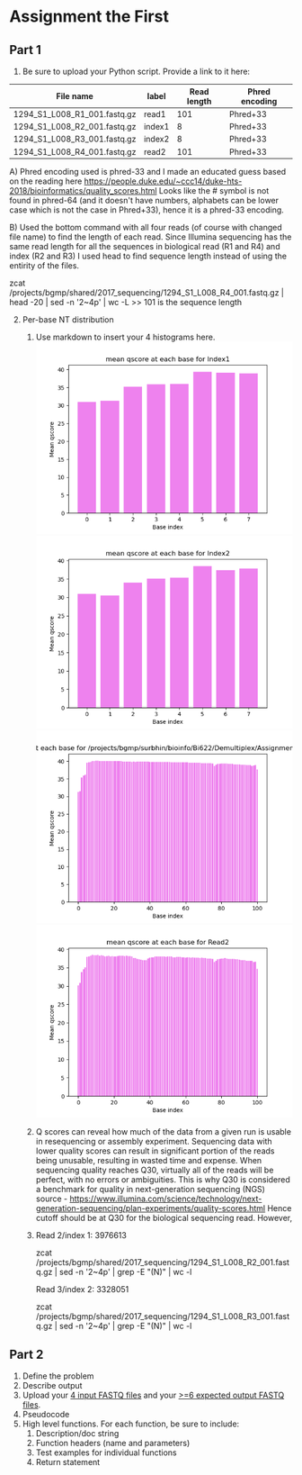 # Assignment the First

## Part 1
1. Be sure to upload your Python script. Provide a link to it here:

| File name | label | Read length | Phred encoding |
|---|---|---|---|
| 1294_S1_L008_R1_001.fastq.gz |read1  | 101 | Phred+33 |
| 1294_S1_L008_R2_001.fastq.gz |index1  | 8 | Phred+33 |
| 1294_S1_L008_R3_001.fastq.gz |index2  | 8 | Phred+33 |
| 1294_S1_L008_R4_001.fastq.gz |read2 | 101 | Phred+33 |

A) Phred encoding used is phred-33 and I made an educated guess based on the reading here https://people.duke.edu/~ccc14/duke-hts-2018/bioinformatics/quality_scores.html Looks like 
the # symbol is not found in phred-64 (and it doesn't have numbers, alphabets can be lower case which is not the case in Phred+33), hence it is a phred-33 encoding.

B) Used the bottom command with all four reads (of course with changed file name) to find the length of each read. Since Illumina sequencing has the same read length for all the sequences in biological read (R1 and R4) and index (R2 and R3) I used head to find sequence length instead of using the entirity of the files. 

zcat /projects/bgmp/shared/2017_sequencing/1294_S1_L008_R4_001.fastq.gz | head -20 | sed -n '2~4p' | wc -L >> 101 is the sequence length

2. Per-base NT distribution
    1. Use markdown to insert your 4 histograms here.
       ![](Index1.png)
       ![](Index2.png)
       ![](Read1.png)
       ![](Read2.png)
    3. Q scores can reveal how much of the data from a given run is usable in resequencing or assembly experiment. Sequencing data with lower quality scores can result in significant portion of the reads being unusable, resulting in wasted time and expense. When sequencing quality reaches Q30, virtually all of the reads will be perfect, with no errors or ambiguities. This is why Q30 is considered a benchmark for quality in next-generation sequencing (NGS) source - https://www.illumina.com/science/technology/next-generation-sequencing/plan-experiments/quality-scores.html Hence cutoff should be at Q30 for the biological sequencing read. However, 
    4. Read 2/index 1: 3976613
       
       zcat /projects/bgmp/shared/2017_sequencing/1294_S1_L008_R2_001.fastq.gz | sed -n '2~4p' | grep -E "(N)" | wc -l
       
       Read 3/index 2: 3328051

       zcat /projects/bgmp/shared/2017_sequencing/1294_S1_L008_R3_001.fastq.gz | sed -n '2~4p' | grep -E "(N)" | wc -l
    
## Part 2
1. Define the problem
2. Describe output
3. Upload your [4 input FASTQ files](../TEST-input_FASTQ) and your [>=6 expected output FASTQ files](../TEST-output_FASTQ).
4. Pseudocode
5. High level functions. For each function, be sure to include:
    1. Description/doc string
    2. Function headers (name and parameters)
    3. Test examples for individual functions
    4. Return statement
